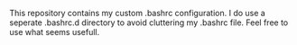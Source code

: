 This repository contains my custom .bashrc configuration. I do use a seperate .bashrc.d directory to avoid
cluttering my .bashrc file. Feel free to use what seems usefull. 